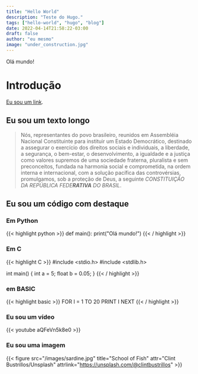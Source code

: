 ```yaml
---
title: "Hello World"
description: "Teste do Hugo."
tags: ["hello-world", "hugo", "blog"]
date: 2022-04-14T21:58:22-03:00
draft: false
author: "eu mesmo"
image: "under_construction.jpg"
---
```


Olá mundo!

# Introdução
[Eu sou um link](https://www.google.com).

## Eu sou um texto longo

> Nós, representantes do povo brasileiro, reunidos em Assembléia Nacional Constituinte para instituir um Estado Democrático, destinado a assegurar o exercício dos direitos sociais e individuais, a liberdade, a segurança, o bem-estar, o desenvolvimento, a igualdade e a justiça como valores supremos de uma sociedade fraterna, pluralista e sem preconceitos, fundada na harmonia social e comprometida, na ordem interna e internacional, com a solução pacífica das controvérsias, promulgamos, sob a proteção de Deus, a seguinte _CONSTITUIÇÃO DA REPÚBLICA FEDE**RATIVA** DO BRASIL_.

## Eu sou um código com destaque

### Em Python
{{< highlight python >}}
def main():
    print("Olá mundo!")
{{< / highlight >}}

### Em C
{{< highlight C >}}
#include <stdio.h>
#include <stdlib.h>

int main() {
    int a = 5;
    float b = 0.05;
}
{{< / highlight >}}

### em BASIC

{{< highlight basic >}}
FOR I = 1 TO 20
PRINT I 
NEXT
{{< / highlight >}}

### Eu sou um vídeo

{{< youtube aQFeVn5k8e0 >}}

### Eu sou uma imagem

{{< figure src="/images/sardine.jpg" title="School of Fish" attr="Clint Bustrillos/Unsplash" attrlink="https://unsplash.com/@clintbustrillos" >}}